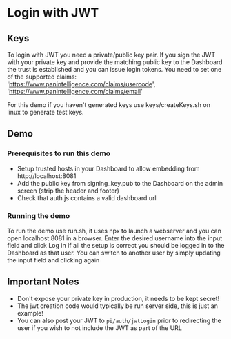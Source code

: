 # Login with JWT

## Keys
To login with JWT you need a private/public key pair. If you sign the JWT with your private key and provide
the matching public key to the Dashboard the trust is established and you can issue login tokens. You need to set
one of the supported claims:
'https://www.panintelligence.com/claims/usercode', 'https://www.panintelligence.com/claims/email'

For this demo if you haven't generated keys use keys/createKeys.sh on linux to generate test keys.

## Demo

### Prerequisites to run this demo
- Setup trusted hosts in your Dashboard to allow embedding from http://localhost:8081
- Add the public key from signing_key.pub to the Dashboard on the admin screen (strip the header and footer)
- Check that auth.js contains a valid dashboard url

### Running the demo
To run the demo use run.sh, it uses npx to launch a webserver and you can open localhost:8081 in a browser.
Enter the desired username into the input field and click Log in
If all the setup is correct you should be logged in to the Dashboard as that user.
You can switch to another user by simply updating the input field and clicking again

## Important Notes
- Don't expose your private key in production, it needs to be kept secret!
- The jwt creation code would typically be run server side, this is just an example!
- You can also post your JWT to `pi/auth/jwtLogin` prior to redirecting the user if you wish to not include the JWT as part of the URL
